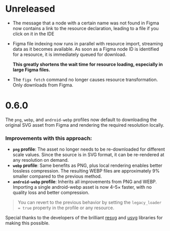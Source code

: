 # Unreleased

- The message that a node with a certain name was not found in Figma now contains a link to the resource declaration, leading to a file if you click on it in the IDE
- Figma file indexing now runs in parallel with resource import, streaming data as it becomes available. As soon as a Figma node ID is identified for a resource, it is immediately queued for download.
   
   **This greatly shortens the wait time for resource loading, especially in large Figma files.**
- The `figx fetch` command no longer causes resource transformation. Only downloads from Figma.

# 0.6.0

The `png`, `webp`, and `android-webp` profiles now default to downloading the original SVG asset from Figma and rendering the required resolution locally.

### Improvements with this approach:
* **`png` profile**: The asset no longer needs to be re-downloaded for different scale values. Since the source is in SVG format, it can be re-rendered at any resolution on demand.
* **`webp` profile**: Same benefits as PNG, plus local rendering enables better lossless compression. The resulting WEBP files are approximately 9% smaller compared to the previous method.
* **`android-webp` profile**: Inherits all improvements from PNG and WEBP. Importing a single android-webp asset is now 4–5× faster, with no quality loss and better compression.

> You can revert to the previous behavior by setting the `legacy_loader = true` property in the profile or any resource.

Special thanks to the developers of the brilliant [resvg](https://github.com/linebender/resvg) and [usvg](https://github.com/linebender/resvg/tree/main/crates/usvg) libraries for making this possible.